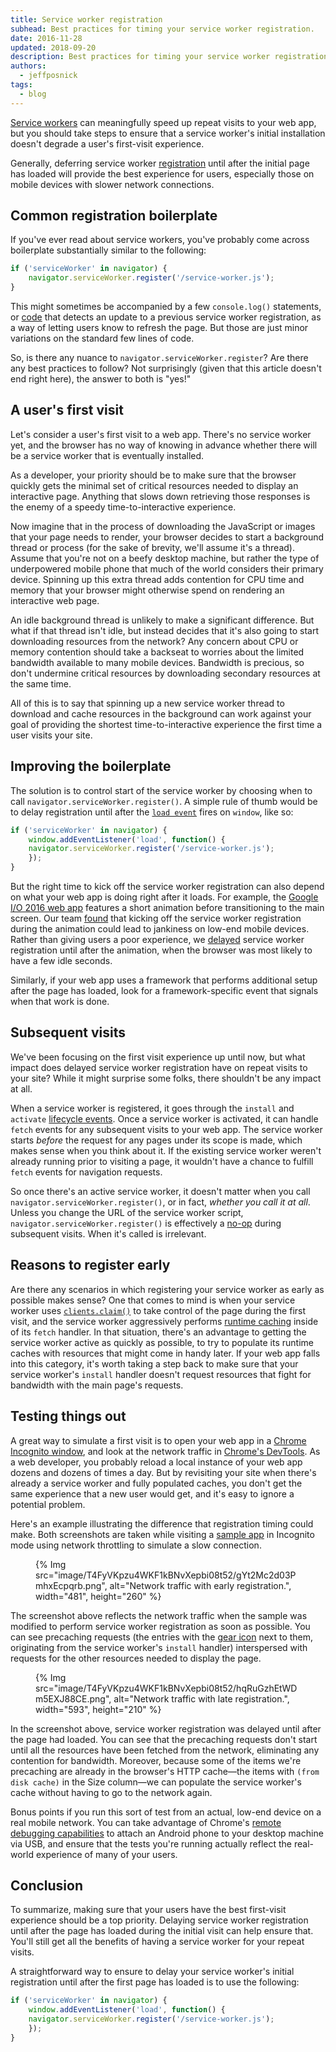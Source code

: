 ```yaml
---
title: Service worker registration
subhead: Best practices for timing your service worker registration.
date: 2016-11-28
updated: 2018-09-20
description: Best practices for timing your service worker registration.
authors:
  - jeffposnick
tags:
  - blog
---
```


[Service
workers](https://developer.chrome.com/docs/workbox/service-worker-overview/)
can meaningfully speed up repeat visits to your web app, but you should take
steps to ensure that a service worker's initial installation doesn't degrade a
user's first-visit experience.

Generally, deferring service worker
[registration](https://developer.mozilla.org/docs/Web/API/ServiceWorkerContainer/register)
until after the initial page has loaded will provide the best experience for
users, especially those on mobile devices with slower network connections.

## Common registration boilerplate

If you've ever read about service workers, you've probably come across
boilerplate substantially similar to the following:

```js
if ('serviceWorker' in navigator) {
    navigator.serviceWorker.register('/service-worker.js');
}
```

This might sometimes be accompanied by a few `console.log()` statements, or
[code](https://github.com/GoogleChrome/sw-precache/blob/master/demo/app/js/service-worker-registration.js#L20)
that detects an update to a previous service worker registration, as a way of
letting users know to refresh the page. But those are just minor variations on
the standard few lines of code.

So, is there any nuance to `navigator.serviceWorker.register`? Are there any
best practices to follow? Not surprisingly (given that this article doesn't end
right here), the answer to both is "yes!"

## A user's first visit

Let's consider a user's first visit to a web app. There's no service worker yet,
and the browser has no way of knowing in advance whether there will be a service
worker that is eventually installed.

As a developer, your priority should be to make sure that the browser quickly
gets the minimal set of critical resources needed to display an interactive
page. Anything that slows down retrieving those responses is the enemy of a
speedy time-to-interactive experience.

Now imagine that in the process of downloading the JavaScript or images that
your page needs to render, your browser decides to start a background thread or
process (for the sake of brevity, we'll assume it's a thread). Assume that
you're not on a beefy desktop machine, but rather the type of underpowered
mobile phone that much of the world considers their primary device. Spinning up
this extra thread adds contention for CPU time and memory that your browser
might otherwise spend on rendering an interactive web page.

An idle background thread is unlikely to make a significant difference. But what
if that thread isn't idle, but instead decides that it's also going to start
downloading resources from the network? Any concern about CPU or memory
contention should take a backseat to worries about the limited bandwidth
available to many mobile devices. Bandwidth is precious, so don't undermine
critical resources by downloading secondary resources at the same time.

All of this is to say that spinning up a new service worker thread to download
and cache resources in the background can work against your goal of providing
the shortest time-to-interactive experience the first time a user visits your
site.

## Improving the boilerplate

The solution is to control start of the service worker by choosing when to call
`navigator.serviceWorker.register()`. A simple rule of thumb would be to delay
registration until after the [`load
event`](https://developer.mozilla.org//docs/Web/API/GlobalEventHandlers/onload)
fires on `window`, like so:

```js
if ('serviceWorker' in navigator) {
    window.addEventListener('load', function() {
    navigator.serviceWorker.register('/service-worker.js');
    });
}
```

But the right time to kick off the service worker registration can also depend
on what your web app is doing right after it loads. For example, the [Google I/O
2016 web app](https://events.google.com/io2016/) features a short animation
before transitioning to the main screen. Our team
[found](https://developers.google.com/web/showcase/2016/iowa2016) that kicking
off the service worker registration during the animation could lead to jankiness
on low-end mobile devices. Rather than giving users a poor experience, we
[delayed](https://github.com/GoogleChrome/ioweb2016/blob/8cfa27261f9d07fe8a5bb7d228bd3f35dfc9a91e/app/scripts/helper/elements.js#L42)
service worker registration until after the animation, when the browser was most
likely to have a few idle seconds.

Similarly, if your web app uses a framework that performs additional setup after
the page has loaded, look for a framework-specific event that signals when that
work is done.

## Subsequent visits

We've been focusing on the first visit experience up until now, but what impact
does delayed service worker registration have on repeat visits to your site?
While it might surprise some folks, there shouldn't be any impact at all.

When a service worker is registered, it goes through the `install` and
`activate` [lifecycle
events](https://developers.google.com/web/fundamentals/instant-and-offline/service-worker/lifecycle).
Once a service worker is activated, it can handle `fetch` events for any
subsequent visits to your web app. The service worker starts *before* the
request for any pages under its scope is made, which makes sense when you think
about it. If the existing service worker weren't already running prior to
visiting a page, it wouldn't have a chance to fulfill `fetch` events for
navigation requests.

So once there's an active service worker, it doesn't matter when you call
`navigator.serviceWorker.register()`, or in fact, *whether you call it at all*.
Unless you change the URL of the service worker script,
`navigator.serviceWorker.register()` is effectively a
[no-op](https://en.wikipedia.org/wiki/NOP) during subsequent visits. When it's
called is irrelevant.

## Reasons to register early

Are there any scenarios in which registering your service worker as early as
possible makes sense? One that comes to mind is when your service worker uses
[`clients.claim()`](https://developer.mozilla.org/docs/Web/API/Clients/claim)
to take control of the page during the first visit, and the service worker
aggressively performs [runtime
caching](https://developers.google.com/web/fundamentals/instant-and-offline/offline-cookbook/#on-network-response)
inside of its `fetch` handler. In that situation, there's an
advantage to getting the service worker active as quickly as possible, to try to
populate its runtime caches with resources that might come in handy later. If
your web app falls into this category, it's worth taking a step back to make
sure that your service worker's `install` handler doesn't request
resources that fight for bandwidth with the main page's requests.

## Testing things out

A great way to simulate a first visit is to open your web app in a [Chrome
Incognito
window](https://support.google.com/chromebook/answer/95464?co=GENIE.Platform%3DDesktop),
and look at the network traffic in [Chrome's
DevTools](https://developer.chrome.com/docs/devtools/). As a web
developer, you probably reload a local instance of your web app dozens and
dozens of times a day. But by revisiting your site when there's already a
service worker and fully populated caches, you don't get the same experience
that a new user would get, and it's easy to ignore a potential problem.

Here's an example illustrating the difference that registration timing could
make. Both screenshots are taken while visiting a [sample
app](https://github.com/GoogleChrome/sw-precache/tree/master/app-shell-demo) in
Incognito mode using network throttling to simulate a slow connection.

<figure>
{% Img src="image/T4FyVKpzu4WKF1kBNvXepbi08t52/gYt2Mc2d03PmhxEcpqrb.png", alt="Network traffic with early registration.", width="481", height="260" %}
</figure>

The screenshot above reflects the network traffic when the sample was  modified
to perform service worker registration as soon as possible. You can see
precaching requests (the entries with the [gear
icon](http://stackoverflow.com/questions/33590378/status-code200-ok-from-serviceworker-in-chrome-network-devtools/33655173#33655173)
next to them, originating from the service worker's `install` handler)
interspersed with requests for the other resources needed to display the page.

<figure>
{% Img src="image/T4FyVKpzu4WKF1kBNvXepbi08t52/hqRuGzhEtWDm5EXJ88CE.png", alt="Network traffic with late registration.", width="593", height="210" %}
</figure>

In the screenshot above, service worker registration was delayed until after the
page had loaded. You can see that the precaching requests don't start until all
the resources have been fetched from the network, eliminating any contention for
bandwidth. Moreover, because some of the items we're precaching are already in
the browser's HTTP cache—the items with `(from disk cache)` in the Size
column—we can populate the service worker's cache without having to go to the
network again.

Bonus points if you run this sort of test from an actual, low-end device on a
real mobile network. You can take advantage of Chrome's [remote debugging
capabilities](https://developer.chrome.com/docs/devtools/remote-debugging/)
to attach an Android phone to your desktop machine via USB, and ensure that the
tests you're running actually reflect the real-world experience of many of your
users.

## Conclusion

To summarize, making sure that your users have the best first-visit experience
should be a top priority. Delaying service worker registration until after the
page has loaded during the initial visit can help ensure that. You'll still get
all the benefits of having a service worker for your repeat visits.

A straightforward way to ensure to delay your service worker's initial
registration until after the first page has loaded is to use the following:

```js
if ('serviceWorker' in navigator) {
    window.addEventListener('load', function() {
    navigator.serviceWorker.register('/service-worker.js');
    });
}
```
